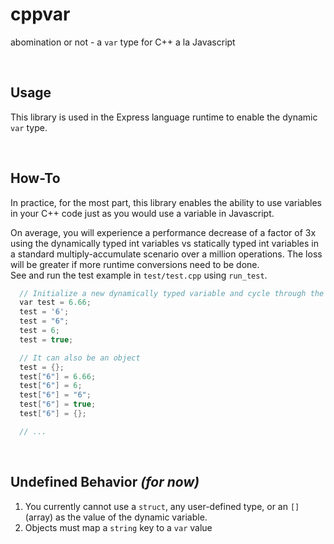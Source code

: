 # cppvar
abomination or not - a `var` type for C++ a la Javascript

<br>

## Usage

This library is used in the Express language runtime to enable the dynamic `var` type.

<br>

## How-To
In practice, for the most part, this library enables the ability to use variables in your C++ code just as you would use a variable in Javascript.

On average, you will experience a performance decrease of a factor of 3x using the dynamically typed int variables vs statically typed int variables in a standard multiply-accumulate scenario over a million operations.
The loss will be greater if more runtime conversions need to be done. <br>
See and run the test example in `test/test.cpp` using `run_test`.

```cpp
  // Initialize a new dynamically typed variable and cycle through the primitive types
  var test = 6.66;
  test = '6';
  test = "6";
  test = 6;
  test = true;

  // It can also be an object
  test = {};
  test["6"] = 6.66;
  test["6"] = 6;
  test["6"] = "6";
  test["6"] = true;
  test["6"] = {};

  // ...
```

<br>

## Undefined Behavior _(for now)_

1) You currently cannot use a `struct`, any user-defined type, or an `[]` (array) as the value of the dynamic variable.
2) Objects must map a `string` key to a `var` value